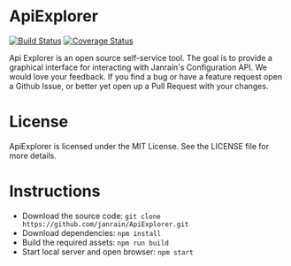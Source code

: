 # ApiExplorer

[![Build Status](https://travis-ci.com/janrain/ApiExplorer.svg?token=Hm8PR6HHS4tNshzYYwWD&branch=master)](https://travis-ci.com/janrain/ApiExplorer)
[![Coverage Status](https://coveralls.io/repos/github/janrain/ApiExplorer/badge.svg?branch=master&t=6ArkF7)](https://coveralls.io/github/janrain/ApiExplorer?branch=master)

Api Explorer is an open source self-service tool. The goal is to provide a graphical interface for interacting with Janrain's Configuration API. We would love your feedback. If you find a bug or have a feature request open a Github Issue, or better yet open up a Pull Request with your changes.

# License

ApiExplorer is licensed under the MIT License. See the LICENSE file for more details.

# Instructions

* Download the source code: `git clone https://github.com/janrain/ApiExplorer.git`
* Download dependencies: `npm install`
* Build the required assets: `npm run build`
* Start local server and open browser: `npm start`
